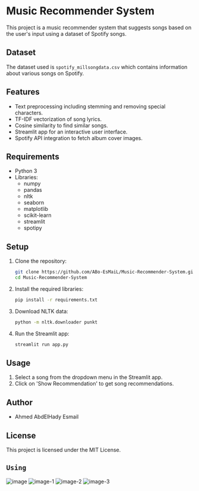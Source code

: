 # Music Recommender System

This project is a music recommender system that suggests songs based on the user's input using a dataset of Spotify songs.

## Dataset

The dataset used is `spotify_millsongdata.csv` which contains information about various songs on Spotify.

## Features

- Text preprocessing including stemming and removing special characters.
- TF-IDF vectorization of song lyrics.
- Cosine similarity to find similar songs.
- Streamlit app for an interactive user interface.
- Spotify API integration to fetch album cover images.

## Requirements

- Python 3
- Libraries:
  - numpy
  - pandas
  - nltk
  - seaborn
  - matplotlib
  - scikit-learn
  - streamlit
  - spotipy

## Setup

1. Clone the repository:
    ```sh
    git clone https://github.com/ABo-EsMaiL/Music-Recommender-System.git
    cd Music-Recommender-System
    ```

2. Install the required libraries:
    ```sh
    pip install -r requirements.txt
    ```

3. Download NLTK data:
    ```sh
    python -m nltk.downloader punkt
    ```

4. Run the Streamlit app:
    ```sh
    streamlit run app.py
    ```

## Usage

1. Select a song from the dropdown menu in the Streamlit app.
2. Click on 'Show Recommendation' to get song recommendations.

## Author

- Ahmed AbdElHady Esmail

## License

This project is licensed under the MIT License.

## **`Using`**

![image](https://github.com/user-attachments/assets/33ee244d-498e-46b4-b65f-7b764b30bc99)
![image-1](https://github.com/user-attachments/assets/35813b66-1714-42c6-9da4-ee37b630f1ae)
![image-2](https://github.com/user-attachments/assets/bed25f42-4b72-4a44-8426-df70b62f7889)
![image-3](https://github.com/user-attachments/assets/25a0d54d-5767-459f-8766-f2a8e49539b2)
